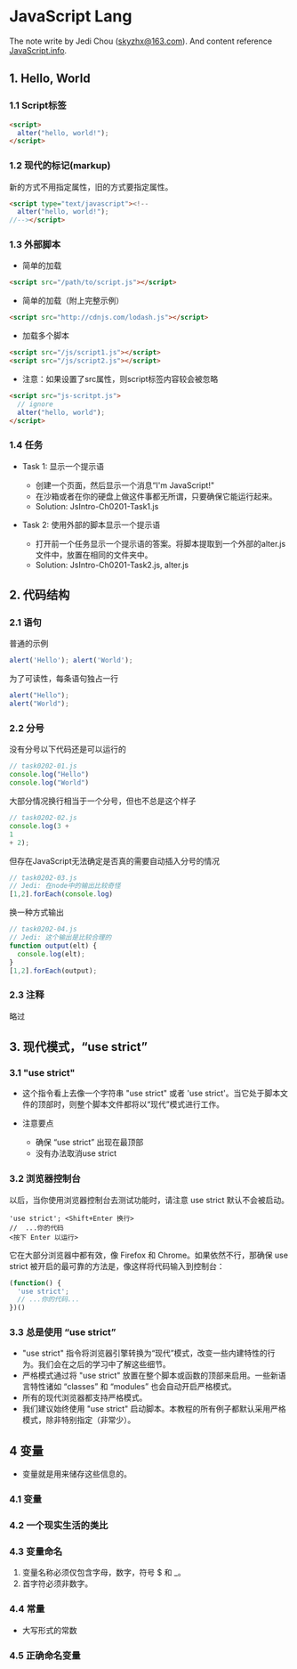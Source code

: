 # JavaScript Lang

The note write by Jedi Chou (skyzhx@163.com). And content reference
[JavaScript.info](https://javascript.info).

## 1. Hello, World

### 1.1 Script标签

```html
<script>
  alter("hello, world!");
</script>
```

### 1.2 现代的标记(markup)

新的方式不用指定属性，旧的方式要指定属性。

```html
<script type="text/javascript"><!--
  alter("hello, world!");
//--></script>
```

### 1.3 外部脚本

* 简单的加载

```html
<script src="/path/to/script.js"></script>
```

* 简单的加载（附上完整示例）

```html
<script src="http://cdnjs.com/lodash.js"></script>
```

* 加载多个脚本

```html
<script src="/js/script1.js"></script>
<script src="/js/script2.js"></script>
```

* 注意：如果设置了src属性，则script标签内容较会被忽略

```html
<script src="js-scritpt.js">
  // ignore
  alter("hello, world");
</script>
```

### 1.4 任务

* Task 1: 显示一个提示语
  * 创建一个页面，然后显示一个消息“I'm JavaScript!"
  * 在沙箱或者在你的硬盘上做这件事都无所谓，只要确保它能运行起来。
  * Solution: JsIntro-Ch0201-Task1.js

* Task 2: 使用外部的脚本显示一个提示语
  * 打开前一个任务显示一个提示语的答案。将脚本提取到一个外部的alter.js文件中，放置在相同的文件夹中。
  * Solution: JsIntro-Ch0201-Task2.js, alter.js

## 2. 代码结构

### 2.1 语句

普通的示例

```javascript
alert('Hello'); alert('World');
```

为了可读性，每条语句独占一行

```javascript
alert("Hello");
alert("World");
```

### 2.2 分号

没有分号以下代码还是可以运行的

```javascript
// task0202-01.js
console.log("Hello")
console.log("World")
```

大部分情况换行相当于一个分号，但也不总是这个样子

```javascript
// task0202-02.js
console.log(3 +
1
+ 2);
```

但存在JavaScript无法确定是否真的需要自动插入分号的情况

```javascript
// task0202-03.js
// Jedi: 在node中的输出比较奇怪
[1,2].forEach(console.log)
```

换一种方式输出

```javascript
// task0202-04.js
// Jedi: 这个输出是比较合理的
function output(elt) {
  console.log(elt);
}
[1,2].forEach(output);
```

### 2.3 注释

略过

## 3. 现代模式，“use strict”

### 3.1 "use strict"

* 这个指令看上去像一个字符串 "use strict" 或者 'use strict'。当它处于脚本文件的顶部时，则整个脚本文件都将以“现代”模式进行工作。

* 注意要点
  * 确保 “use strict” 出现在最顶部
  * 没有办法取消use strict

### 3.2 浏览器控制台

以后，当你使用浏览器控制台去测试功能时，请注意 use strict 默认不会被启动。

```note
'use strict'; <Shift+Enter 换行>
//  ...你的代码
<按下 Enter 以运行>
```

它在大部分浏览器中都有效，像 Firefox 和 Chrome。如果依然不行，那确保 use strict 被开启的最可靠的方法是，像这样将代码输入到控制台：

```javascript
(function() {
  'use strict';
  // ...你的代码...
})()
```

### 3.3 总是使用 “use strict”

* "use strict" 指令将浏览器引擎转换为“现代”模式，改变一些内建特性的行为。我们会在之后的学习中了解这些细节。
* 严格模式通过将 "use strict" 放置在整个脚本或函数的顶部来启用。一些新语言特性诸如 “classes” 和 “modules” 也会自动开启严格模式。
* 所有的现代浏览器都支持严格模式。
* 我们建议始终使用 "use strict" 启动脚本。本教程的所有例子都默认采用严格模式，除非特别指定（非常少）。

## 4 变量

* 变量就是用来储存这些信息的。

### 4.1 变量

### 4.2 一个现实生活的类比

### 4.3 变量命名

1. 变量名称必须仅包含字母，数字，符号 $ 和 _。
2. 首字符必须非数字。

### 4.4 常量

* 大写形式的常数

### 4.5 正确命名变量


